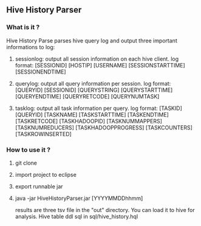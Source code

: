 ## Hive History Parser

### What is it ?

  Hive History Parse parses hive query log and output three important informations to log:

1. sessionlog: output all session information on each hive client. 
log format:
[SESSIONID]	[HOSTIP]	[USERNAME]	[SESSIONSTARTTIME]	[SESSIONENDTIME]

2. querylog: output all query information per session.
log format:
[QUERYID]	[SESSIONID]	[QUERYSTRING]	[QUERYSTARTTIME]	[QUERYENDTIME]	[QUERYRETCODE]	[QUERYNUMTASK]

3. tasklog: output all task information per query.
log format:
[TASKID]	[QUERYID]	[TASKNAME]	[TASKSTARTTIME]	[TASKENDTIME]	[TASKRETCODE]	[TASKHADOOPID]	[TASKNUMMAPPERS]	[TASKNUMREDUCERS]	[TASKHADOOPPROGRESS]	[TASKCOUNTERS]	[TASKROWINSERTED]

### How to use it ?

1. git clone 

2. import project to eclipse

3. export runnable jar

4. java -jar HiveHistoryParser.jar  <hive-query-log-dir> [YYYYMMDDhhmm]
   
   results are three tsv file in the "out" directory. You can load it to hive for analysis. Hive table ddl sql in sql/hive_history.hql



